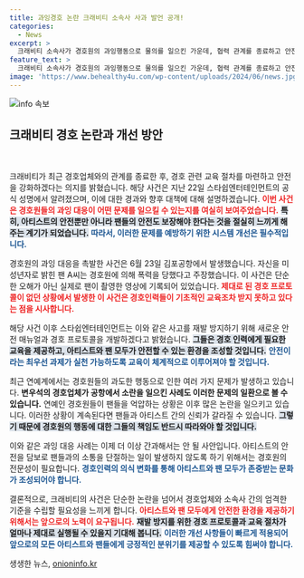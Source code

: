 ```yaml
---
title: 과잉경호 논란 크래비티 소속사 사과 발언 공개!
categories:
  - News
excerpt: >
  크래비티 소속사가 경호원의 과잉행동으로 물의를 일으킨 가운데, 협력 관계를 종료하고 안전 교육 절차를 마련하겠다고 발표했다. 팬의 인권 침해 논란이 재점화되며 연예계 경호 시스템에 경종을 울리고 있다.
feature_text: >
  크래비티 소속사가 경호원의 과잉행동으로 물의를 일으킨 가운데, 협력 관계를 종료하고 안전 교육 절차를 마련하겠다고 발표했다. 팬의 인권 침해 논란이 재점화되며 연예계 경호 시스템에 경종을 울리고 있다.
image: 'https://www.behealthy4u.com/wp-content/uploads/2024/06/news.jpg'
---
```


<p><img src="https://www.behealthy4u.com/wp-content/uploads/2024/06/news.jpg" alt="info 속보" /></p>

<h2 data-ke-size="size26">크래비티 경호 논란과 개선 방안</h2>

<p data-ke-size="size16">&nbsp;</p>

<p>크래비티가 최근 경호업체와의 관계를 종료한 후, 경호 관련 교육 절차를 마련하고 안전을 강화하겠다는 의지를 밝혔습니다. 해당 사건은 지난 22일 스타쉽엔터테인먼트의 공식 성명에서 알려졌으며, 이에 대한 경과와 향후 대책에 대해 설명하겠습니다. <b><span style="color: #ee2323;">이번 사건은 경호원들의 과잉 대응이 어떤 문제를 일으킬 수 있는지를 여실히 보여주었습니다.</span></b> <b><span style="background-color: #21538527;">특히, 아티스트의 안전뿐만 아니라 팬들의 안전도 보장해야 한다는 것을 절실히 느끼게 해주는 계기가 되었습니다.</span></b> <b><span style="color: #1a5490;">따라서, 이러한 문제를 예방하기 위한 시스템 개선은 필수적입니다.</span></b></p>

<p>경호원의 과잉 대응을 촉발한 사건은 6월 23일 김포공항에서 발생했습니다. 자신을 미성년자로 밝힌 팬 A씨는 경호원에 의해 폭력을 당했다고 주장했습니다. 이 사건은 단순한 오해가 아닌 실제로 팬이 촬영한 영상에 기록되어 있었습니다. <b><span style="color: #ee2323;">제대로 된 경호 프로토콜이 없던 상황에서 발생한 이 사건은 경호인력들이 기초적인 교육조차 받지 못하고 있다는 점을 시사합니다.</span></b></p>

<p>해당 사건 이후 스타쉽엔터테인먼트는 이와 같은 사고를 재발 방지하기 위해 새로운 안전 매뉴얼과 경호 프로토콜을 개발하겠다고 밝혔습니다. <b><span style="background-color: #21538527;">그들은 경호 인력에게 필요한 교육을 제공하고, 아티스트와 팬 모두가 안전할 수 있는 환경을 조성할 것입니다.</span></b> <b><span style="color: #1a5490;">안전이라는 최우선 과제가 실천 가능하도록 교육이 체계적으로 이루어져야 할 것입니다.</span></b></p>

<p>최근 연예계에서는 경호원들의 과도한 행동으로 인한 여러 가지 문제가 발생하고 있습니다. <b><span style="ee2323;">변우석의 경호업체가 공항에서 소란을 일으킨 사례도 이러한 문제의 일환으로 볼 수 있습니다.</span></b> 연예인 경호원들이 팬들을 억압하는 상황은 이후 많은 논란을 일으키고 있습니다. 이러한 상황이 계속된다면 팬들과 아티스트 간의 신뢰가 갈라질 수 있습니다. <b><span style="background-color: #21538527;">그렇기 때문에 경호원의 행동에 대한 그들의 책임도 반드시 따라와야 할 것입니다.</span></b></p>

<p>이와 같은 과잉 대응 사례는 이제 더 이상 간과해서는 안 될 사안입니다. 아티스트의 안전을 담보로 팬들과의 소통을 단절하는 일이 발생하지 않도록 하기 위해서는 경호원의 전문성이 필요합니다. <b><span style="color: #1a5490;">경호인력의 의식 변화를 통해 아티스트와 팬 모두가 존중받는 문화가 조성되어야 합니다.</span></b></p>

<p>결론적으로, 크래비티의 사건은 단순한 논란을 넘어서 경호업체와 소속사 간의 엄격한 기준을 수립할 필요성을 느끼게 합니다. <b><span style="color: #ee2323;">아티스트와 팬 모두에게 안전한 환경을 제공하기 위해서는 앞으로의 노력이 요구됩니다.</span></b> <b><span style="background-color: #21538527;">재발 방지를 위한 경호 프로토콜과 교육 절차가 얼마나 제대로 실행될 수 있을지 기대해 봅니다.</span></b> <b><span style="color: #1a5490;">이러한 개선 사항들이 빠르게 적용되어 앞으로의 모든 아티스트와 팬들에게 긍정적인 분위기를 제공할 수 있도록 힘써야 합니다.</span></b></p>

<p data-ke-size="size16"></p>
생생한 뉴스, <a href="https://onioninfo.kr" rel="dofollow">onioninfo.kr</a>


